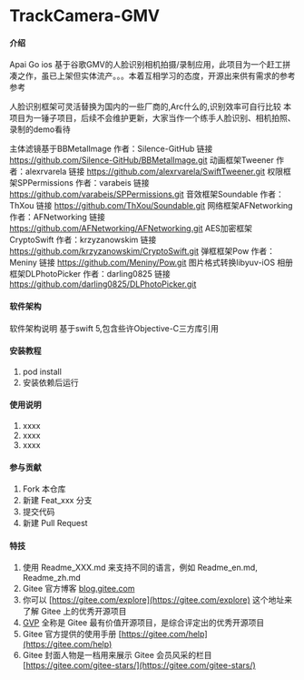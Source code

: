 # TrackCamera-GMV

#### 介绍
Apai Go ios
基于谷歌GMV的人脸识别相机拍摄/录制应用，此项目为一个赶工拼凑之作，虽已上架但实体流产。。。本着互相学习的态度，开源出来供有需求的参考参考

人脸识别框架可灵活替换为国内的一些厂商的,Arc什么的,识别效率可自行比较
本项目为一锤子项目，后续不会维护更新，大家当作一个练手人脸识别、相机拍照、录制的demo看待

主体滤镜基于BBMetalImage 作者：Silence-GitHub  链接 https://github.com/Silence-GitHub/BBMetalImage.git
动画框架Tweener 作者：alexrvarela 链接 https://github.com/alexrvarela/SwiftTweener.git
权限框架SPPermissions 作者：varabeis 链接 https://github.com/varabeis/SPPermissions.git
音效框架Soundable 作者：ThXou 链接 https://github.com/ThXou/Soundable.git
网络框架AFNetworking  作者：AFNetworking 链接 https://github.com/AFNetworking/AFNetworking.git
AES加密框架CryptoSwift 作者：krzyzanowskim 链接 https://github.com/krzyzanowskim/CryptoSwift.git
弹框框架Pow 作者：Meniny 链接 https://github.com/Meniny/Pow.git
图片格式转换libyuv-iOS 
相册框架DLPhotoPicker 作者：darling0825 链接 https://github.com/darling0825/DLPhotoPicker.git


#### 软件架构
软件架构说明
基于swift 5,包含些许Objective-C三方库引用

#### 安装教程

1.  pod install
2.  安装依赖后运行


#### 使用说明

1.  xxxx
2.  xxxx
3.  xxxx

#### 参与贡献

1.  Fork 本仓库
2.  新建 Feat_xxx 分支
3.  提交代码
4.  新建 Pull Request


#### 特技

1.  使用 Readme\_XXX.md 来支持不同的语言，例如 Readme\_en.md, Readme\_zh.md
2.  Gitee 官方博客 [blog.gitee.com](https://blog.gitee.com)
3.  你可以 [https://gitee.com/explore](https://gitee.com/explore) 这个地址来了解 Gitee 上的优秀开源项目
4.  [GVP](https://gitee.com/gvp) 全称是 Gitee 最有价值开源项目，是综合评定出的优秀开源项目
5.  Gitee 官方提供的使用手册 [https://gitee.com/help](https://gitee.com/help)
6.  Gitee 封面人物是一档用来展示 Gitee 会员风采的栏目 [https://gitee.com/gitee-stars/](https://gitee.com/gitee-stars/)
